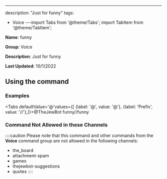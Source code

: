 ---
description: "Just for funny"
tags:
  - Voice
---import Tabs from '@theme/Tabs';
import TabItem from '@theme/TabItem';

**Name**: funny

**Group**: Voice

**Description**: Just for funny

**Last Updated**: 10/1/2022

## Using the command

### Examples
<Tabs defaultValue='@'values={[ {label: '@', value: '@'}, {label: 'Prefix', value: '//'},]}><TabItem value='@'>@TheJewBot funny</TabItem><TabItem value='//'>//funny</TabItem></Tabs>

### Command Not Allowed in these Channels
::::caution Please note that this command and other commands from the **Voice** command group are not allowed in the following channels:
- the_board
- attachment-spam
- games
- thejewbot-suggestions
- quotes
::::